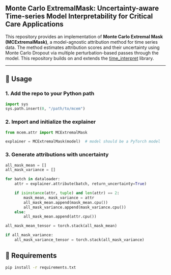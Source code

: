 ## Monte Carlo ExtremalMask: Uncertainty-aware Time-series Model Interpretability for Critical Care Applications

This repository provides an implementation of **Monte Carlo Extremal Mask (MCExtremalMask)**, a model-agnostic attribution method for time series data. The method estimates attribution scores and their uncertainty using Monte Carlo Dropout via multiple perturbation-based passes through the model. This repository builds on and extends the [time_interpret](https://github.com/josephenguehard/time_interpret) library.

---

## 🚀 Usage

### 1. Add the repo to your Python path

```python
import sys
sys.path.insert(0, "/path/to/mcem")
```
### 2. Import and initialize the explainer

```python
from mcem.attr import MCExtremalMask

explainer = MCExtremalMask(model)  # model should be a PyTorch model
```

### 3. Generate attributions with uncertainty
```python
all_mask_mean = []
all_mask_variance = []

for batch in dataloader:
    attr = explainer.attribute(batch, return_uncertainty=True)

    if isinstance(attr, tuple) and len(attr) == 2:
        mask_mean, mask_variance = attr
        all_mask_mean.append(mask_mean.cpu())
        all_mask_variance.append(mask_variance.cpu())
    else:
        all_mask_mean.append(attr.cpu())

all_mask_mean_tensor = torch.stack(all_mask_mean)

if all_mask_variance:
    all_mask_variance_tensor = torch.stack(all_mask_variance)
```

## 🚀 Requirements
```bash
pip install -r requirements.txt
```
